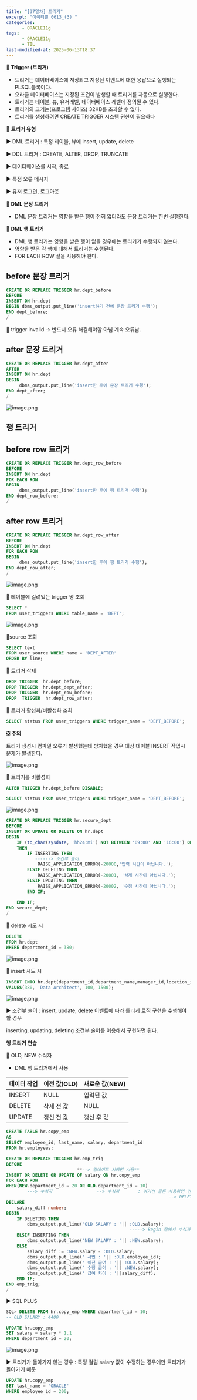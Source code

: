 ```yaml
---
title: "[37일차] 트리거"
excerpt: "아이티윌 0613_(3) "
categories:
      - ORACLE11g
tags:
      - ORACLE11g
      - TIL
last-modified-at: 2025-06-13T18:37
---
```



📍 **Trigger (트리거)**

- 트리거는 데이터베이스에 저장되고 지정된 이벤트에 대한 응답으로 실행되는 PLSQL블록이다.
- 오라클 데이터베이스는 지정된 조건이 발생할 때 트리거를 자동으로 실행한다.
- 트리거는 테이블, 뷰, 유저레벨, 데이터베이스 레벨에 정의될 수 있다.
- 트리거의 크기는(프로그램 사이즈) 32KB를 초과할 수 없다.
- 트리거를 생성하려면 CREATE TRIGGER 시스템 권한이 필요하다

📍 **트리거 유형**

▶️ DML 트리거 : 특정 테이블, 뷰에 insert, update, delete

▶️ DDL 트리거 : CREATE, ALTER, DROP, TRUNCATE

▶️ 데이터베이스를 시작, 종료

▶️ 특정 오류 메시지

▶️ 유저 로그인, 로그아웃

📍 **DML 문장 트리거**

- DML 문장 트리거는 영향을 받은 행이 전혀 없더라도 문장 트리거는 한번 실행한다.

📍 **DML 행 트리거**

- DML 행 트리거는 영향을 받은 행이 없을 경우에는 트리거가 수행되지 않는다.
- 영향을 받은 각 행에 대해서 트리거는 수행된다.
- FOR EACH ROW 절을 사용해야 한다.

## before 문장 트리거

```sql
CREATE OR REPLACE TRIGGER hr.dept_before
BEFORE
INSERT ON hr.dept 
BEGIN dbms_output.put_line('insert하기 전에 문장 트리거 수행');
END dept_before;
/
```

📍 trigger invalid → 반드시 오류 해결해야함 아님 계속 오류남.

## after 문장 트리거

```sql
CREATE OR REPLACE TRIGGER hr.dept_after
AFTER
INSERT ON hr.dept
BEGIN
	 dbms_output.put_line('insert한 후에 문장 트리거 수행');
END dept_after;
/
```

![image.png](/assets/20250613/2.png)

## 행 트리거

## before row 트리거

```sql
CREATE OR REPLACE TRIGGER hr.dept_row_before
BEFORE
INSERT ON hr.dept
FOR EACH ROW
BEGIN
	 dbms_output.put_line('insert한 후에 행 트리거 수행');
END dept_row_before;
/
```

## after row 트리거

```sql
CREATE OR REPLACE TRIGGER hr.dept_row_after
BEFORE
INSERT ON hr.dept
FOR EACH ROW
BEGIN
	 dbms_output.put_line('insert한 후에 행 트리거 수행');
END dept_row_after;
/
```

![image.png](/assets/20250613/3.png)

📍 테이블에 걸려있는 trigger 명 조회

```sql
SELECT *
FROM user_triggers WHERE table_name = 'DEPT';
```

![image.png](/assets/20250613/4.png)

📍source 조회

```sql
SELECT text 
FROM user_source WHERE name = 'DEPT_AFTER' 
ORDER BY line;
```

📍 트리거 삭제

```sql
DROP TRIGGER  hr.dept_before;
DROP TRIGGER  hr.dept_dept_after;
DROP TRIGGER  hr.dept_row_before;
DROP  TRIGGER  hr.dept_row_after;
```

📍 트리거 활성화/비활성화 조회

```sql
SELECT status FROM user_triggers WHERE trigger_name = 'DEPT_BEFORE';
```

❎ **주의**

트리거 생성시 컴파일 오류가 발생했는데 방치했을 경우 대상 테이블 INSERT 작업시 문제가 발생한다.

![image.png](/assets/20250613/5.png)

📍 트리거를 비활성화

```sql
ALTER TRIGGER hr.dept_before DISABLE;

SELECT status FROM user_triggers WHERE trigger_name = 'DEPT_BEFORE';
```

![image.png](/assets/20250613/6.png)

```sql
CREATE OR REPLACE TRIGGER hr.secure_dept
BEFORE
INSERT OR UPDATE OR DELETE ON hr.dept
BEGIN
    IF (to_char(sysdate, 'hh24:mi') NOT BETWEEN '09:00' AND '16:00') OR (to_char(sysdate, 'dy') IN ('토', '일'))
    THEN 
        IF INSERTING THEN
           ------> 조건부 술어.
            RAISE_APPLICATION_ERROR(-20000,'입력 시간이 아닙니다.');
        ELSIF DELETING THEN
            RAISE_APPLICATION_ERROR(-20001, '삭제 시간이 아닙니다.');
        ELSIF UPDATING THEN
            RAISE_APPLICATION_ERROR(-20002, '수정 시간이 아닙니다.');
        END IF;
        
    END IF;
END secure_dept;
/
```

📍 delete 시도 시 

```sql
DELETE 
FROM hr.dept
WHERE department_id = 380;
```

![image.png](/assets/20250613/7.png)

📍 insert 시도 시 

```sql
INSERT INTO hr.dept(department_id,department_name,manager_id,location_id)
VALUES(380, 'Data Architect', 100, 1500);
```

![image.png](/assets/20250613/8.png)

▶️ 조건부 술어 : insert, update, delete 이벤트에 따라 틀리게 로직 구현을 수행해야 할 경우

inserting, updating, deleting 조건부 술어를 이용해서 구현하면 된다.

**행 트리거 연습**

📍 OLD, NEW 수식자

- DML 행 트리거에서 사용

| 데이터 작업 | **이전 값(OLD)** | **새로운 값(NEW)** |
| --- | --- | --- |
| INSERT | NULL | 입력된 값 |
| DELETE | 삭제 전 값 | NULL |
| UPDATE | 갱신 전 값 | 갱신 후 값 |

```sql
CREATE TABLE hr.copy_emp
AS
SELECT employee_id, last_name, salary, department_id
FROM hr.employees;
```

```sql
CREATE OR REPLACE TRIGGER hr.emp_trig
BEFORE                     
                           **--> 업데이트 시에만 사용**  
INSERT OR DELETE OR UPDATE OF salary ON hr.copy_emp
FOR EACH ROW                                                 
WHEN(NEW.department_id = 20 OR OLD.department_id = 10)
		---> 수식자                 --> 수식자       : 여기선 콜론 사용하면 안됨.
															  --> DELETE, UPDATE 
DECLARE
    salary_diff number;
BEGIN
    IF DELETING THEN
        dbms_output.put_line('OLD SALARY : '|| :OLD.salary);
                                               -----> Begin 절에서 수식자를 사용할 때 : 붙임
    ELSIF INSERTING THEN
        dbms_output.put_line('NEW SALARY : '|| :NEW.salary);
    ELSE
        salary_diff := :NEW.salary - :OLD.salary;
        dbms_output.put_line(' 사번 : '|| :OLD.employee_id);
        dbms_output.put_line(' 이전 급여 : '|| :OLD.salary);
        dbms_output.put_line(' 수정 급여 : '|| :NEW.salary);
        dbms_output.put_line(' 급여 차이 : '||salary_diff);
    END IF;
END emp_trig;
/
```

▶️ SQL PLUS

```sql
SQL> DELETE FROM hr.copy_emp WHERE department_id = 10;
-- OLD SALARY : 4400
```

```sql
UPDATE hr.copy_emp
SET salary = salary * 1.1
WHERE department_id = 20;
```

![image.png](/assets/20250613/9.png)

▶️ 트리거가 돌아가지 않는 경우 : 특정 컬럼 salary 값이 수정하는 경우에만 트리거가 돌아가기 때문

```sql
UPDATE hr.copy_emp
SET last_name = 'ORACLE'
WHERE employee_id = 200; 
```